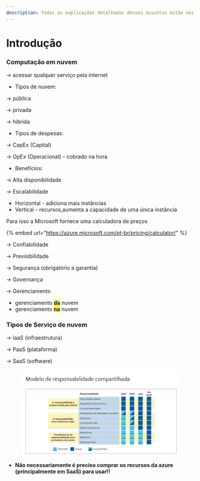```yaml
---
description: Todas as explicações detalhadas desses assuntos estão nos slides :)
---
```


# Introdução

### Computação em nuvem

\-> acessar qualquer serviço pela internet

* Tipos de nuvem:

\-> pública

\-> privada

\-> hibrida

* Tipos de despesas:

\-> CapEx (Capital)

\-> OpEx (Operacional) - cobrado na hora

* Benefícios:

\-> Alta disponibilidade

\-> Escalabilidade&#x20;

* Horizontal - adiciona mais instâncias
* Vertical -  recursos,aumenta a capacidade de uma única instância

Para isso a Microsoft fornece uma calculadora de preços

{% embed url="https://azure.microsoft.com/pt-br/pricing/calculator/" %}

\-> Confiabilidade

\-> Previsibilidade

\-> Segurança (obrigatório a garantia)

\-> Governança

\-> Gerenciamento

* gerenciamento <mark style="color:blue;">**da**</mark> nuvem
* gerenciamento <mark style="color:blue;">**na**</mark> nuvem

### Tipos de Serviço de nuvem

\-> IaaS (infraestrutura)

\-> PaaS (plataforma)

\-> SaaS (software)

<figure><img src="../.gitbook/assets/image.png" alt="" width="563"><figcaption></figcaption></figure>

* **Não necessariamente é preciso comprar os recursos da azure (principalmente em SaaS) para usar!!**
